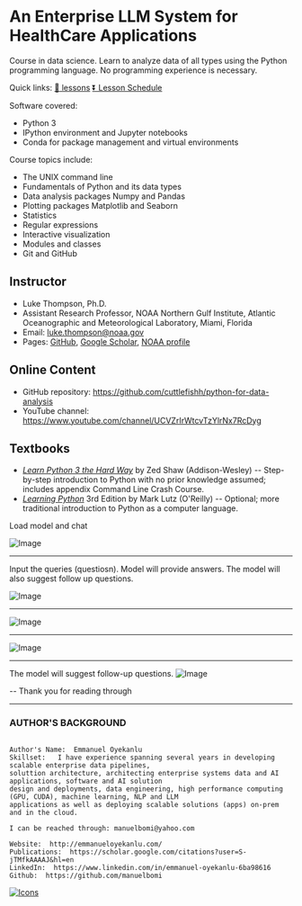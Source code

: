 # An Enterprise LLM System for HealthCare Applications

Course in data science. Learn to analyze data of all types using the Python programming language. No programming experience is necessary.

Quick links: [📁 lessons](https://github.com/cuttlefishh/python-for-data-analysis/tree/master/lessons)  [⏬ Lesson Schedule](https://github.com/cuttlefishh/python-for-data-analysis#lesson-schedule)

Software covered:

* Python 3
* IPython environment and Jupyter notebooks
* Conda for package management and virtual environments

Course topics include:

* The UNIX command line
* Fundamentals of Python and its data types
* Data analysis packages Numpy and Pandas
* Plotting packages Matplotlib and Seaborn
* Statistics
* Regular expressions
* Interactive visualization
* Modules and classes
* Git and GitHub

## Instructor

* Luke Thompson, Ph.D.
* Assistant Research Professor, NOAA Northern Gulf Institute, Atlantic Oceanographic and Meteorological Laboratory, Miami, Florida
* Email: [luke.thompson@noaa.gov](mailto:lukethompson@noaa.gov)
* Pages: [GitHub](https://github.com/cuttlefishh), [Google Scholar](https://scholar.google.com/citations?user=kggNWsMAAAAJ), [NOAA profile](https://swfsc.noaa.gov/staff.aspx?id=22360)

## Online Content

* GitHub repository: <https://github.com/cuttlefishh/python-for-data-analysis>
* YouTube channel: <https://www.youtube.com/channel/UCVZrIrWtcvTzYlrNx7RcDyg>

## Textbooks

* [_Learn Python 3 the Hard Way_](https://learnpythonthehardway.org/python3/) by Zed Shaw (Addison-Wesley) -- Step-by-step introduction to Python with no prior knowledge assumed; includes appendix Command Line Crash Course.
* [_Learning Python_](http://proquest.safaribooksonline.com/book/programming/python/9781449355722) 3rd Edition by Mark Lutz (O'Reilly) --  Optional; more traditional introduction to Python as a computer language.



Load model and chat

![Image](https://github.com/user-attachments/assets/92896a90-98b4-4cfa-a515-f8243cc33720)

---

Input the queries (questiosn). Model will provide answers. The model will also suggest follow up questions.

![Image](https://github.com/user-attachments/assets/4da427f5-45e4-4796-a3d0-df8bdc14e38d)

---


![Image](https://github.com/user-attachments/assets/7b18e4f2-3511-46c9-9dfb-0041cb1e9c7e)

---
![Image](https://github.com/user-attachments/assets/2c49ec1b-c0f9-4609-a7aa-5571b5376eba)

---
The model will suggest follow-up questions.
![Image](https://github.com/user-attachments/assets/233d1367-d668-4393-a595-f03b68c95c60)

--
Thank you for reading through

---

### **AUTHOR'S BACKGROUND**

```

Author's Name:  Emmanuel Oyekanlu
Skillset:   I have experience spanning several years in developing scalable enterprise data pipelines,
soluttion architecture, architecting enterprise systems data and AI applications, software and AI solution
design and deployments, data engineering, high performance computing (GPU, CUDA), machine learning, NLP and LLM
applications as well as deploying scalable solutions (apps) on-prem and in the cloud.

I can be reached through: manuelbomi@yahoo.com

Website:  http://emmanueloyekanlu.com/
Publications:  https://scholar.google.com/citations?user=S-jTMfkAAAAJ&hl=en
LinkedIn:  https://www.linkedin.com/in/emmanuel-oyekanlu-6ba98616
Github:  https://github.com/manuelbomi

```
[![Icons](https://skillicons.dev/icons?i=aws,azure,gcp,scala,mongodb,redis,cassandra,kafka,anaconda,matlab,nodejs,django,py,c,anaconda,git,github,mysql,docker,kubernetes&theme=dark)](https://skillicons.dev)
